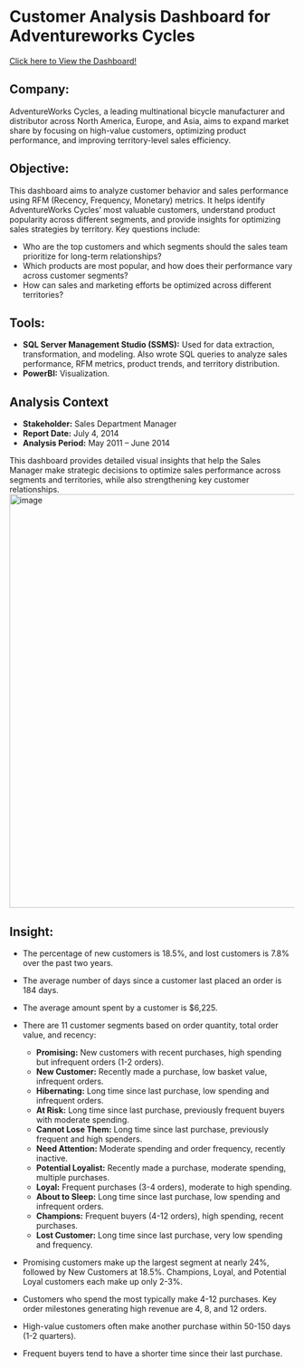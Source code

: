 # Customer Analysis Dashboard for Adventureworks Cycles

<a href="https://project.novypro.com/P0z7tU" target="_blank"> Click here to View the Dashboard!</a>

## Company:
AdventureWorks Cycles, a leading multinational bicycle manufacturer and distributor across North America, Europe, and Asia, aims to expand market share by focusing on high-value customers, optimizing product performance, and improving territory-level sales efficiency.

## Objective:
This dashboard aims to analyze customer behavior and sales performance using RFM (Recency, Frequency, Monetary) metrics. It helps identify AdventureWorks Cycles’ most valuable customers, understand product popularity across different segments, and provide insights for optimizing sales strategies by territory. Key questions include:

- Who are the top customers and which segments should the sales team prioritize for long-term relationships?
- Which products are most popular, and how does their performance vary across customer segments?
- How can sales and marketing efforts be optimized across different territories?

## Tools:
- **SQL Server Management Studio (SSMS):** Used for data extraction, transformation, and modeling. Also wrote SQL queries to analyze sales performance, RFM metrics, product trends, and territory distribution.
- **PowerBI:** Visualization.

## Analysis Context
- **Stakeholder:** Sales Department Manager  
- **Report Date:** July 4, 2014  
- **Analysis Period:** May 2011 – June 2014

This dashboard provides detailed visual insights that help the Sales Manager make strategic decisions to optimize sales performance across segments and territories, while also strengthening key customer relationships.
<img width="1301" height="731" alt="image" src="https://github.com/user-attachments/assets/084c9cc0-1677-42be-aa49-98ec165e225c" />

## Insight:
- The percentage of new customers is 18.5%, and lost customers is 7.8% over the past two years.
- The average number of days since a customer last placed an order is 184 days.
- The average amount spent by a customer is $6,225.
- There are 11 customer segments based on order quantity, total order value, and recency:
  - **Promising:** New customers with recent purchases, high spending but infrequent orders (1-2 orders).
  - **New Customer:** Recently made a purchase, low basket value, infrequent orders.
  - **Hibernating:** Long time since last purchase, low spending and infrequent orders.
  - **At Risk:** Long time since last purchase, previously frequent buyers with moderate spending.
  - **Cannot Lose Them:** Long time since last purchase, previously frequent and high spenders.
  - **Need Attention:** Moderate spending and order frequency, recently inactive.
  - **Potential Loyalist:** Recently made a purchase, moderate spending, multiple purchases.
  - **Loyal:** Frequent purchases (3-4 orders), moderate to high spending.
  - **About to Sleep:** Long time since last purchase, low spending and infrequent orders.
  - **Champions:** Frequent buyers (4-12 orders), high spending, recent purchases.
  - **Lost Customer:** Long time since last purchase, very low spending and frequency.

- Promising customers make up the largest segment at nearly 24%, followed by New Customers at 18.5%. Champions, Loyal, and Potential Loyal customers each make up only 2-3%.
- Customers who spend the most typically make 4-12 purchases. Key order milestones generating high revenue are 4, 8, and 12 orders.
- High-value customers often make another purchase within 50-150 days (1-2 quarters).
- Frequent buyers tend to have a shorter time since their last purchase.
